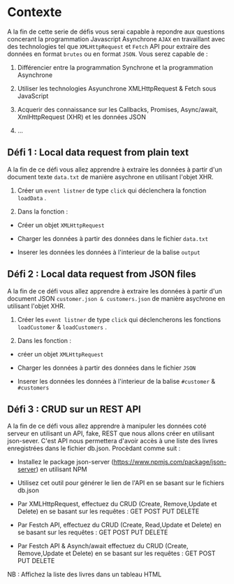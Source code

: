 # Contexte
A la fin de cette serie de défis vous serai capable à repondre aux questions concerant la programmation Javascript Asynchrone `AJAX` en travaillant avec des technologies tel que `XMLHttpRequest` et `Fetch` API pour extraire des données en format `brutes` ou en format `JSON`. Vous serez capable de :

1. Différencier entre la programmation Synchrone et la programmation Asynchrone

2. Utiliser les technologies Asyunchrone XMLHttpRequest & Fetch sous JavaScript

3. Acquerir des connaissance sur les Callbacks, Promises, Async/await, XmlHttpRequest (XHR) et les données JSON

4. ...


## Défi 1 : Local data request from plain text

A la fin de ce défi vous allez apprendre à extraire les données à partir d'un document texte `data.txt` de manière asychrone en utilisant l'objet XHR.



1. Créer un `event listner` de type `click` qui déclenchera la fonction `loadData` .

2. Dans la fonction :

- Créer un objet `XMLHttpRequest`

- Charger les données à partir des données dans le fichier `data.txt`

- Inserer les données les données à l'interieur de la balise `output`

## Défi 2 : Local data request from JSON files

A la fin de ce défi vous allez apprendre à extraire les données à partir d'un document JSON `customer.json & customers.json` de manière asychrone en utilisant l'objet XHR.



1. Créer les `event listner` de type `click` qui déclencherons les fonctions `loadCustomer` & `loadCustomers` .

2. Dans les fonction :

- créer un objet `XMLHttpRequest`

- Charger les données à partir des données dans le fichier `JSON`

- Inserer les données les données à l'interieur de la balise `#customer` & `#customers`

## Défi 3 : CRUD sur un REST API

A la fin de ce défi vous allez apprendre à manipuler les données coté serveur en utilisant un API, fake, REST que nous allons créer en utilisant json-sever. C'est API nous permettera d'avoir accès à une liste des livres enregistrées dans le fichier db.json. Procèdant comme suit :


- Installez le package json-server (https://www.npmjs.com/package/json-server) en utilisant NPM

- Utilisez cet outil pour générer le lien de l'API en se basant sur le fichiers db.json

- Par XMLHttpRequest, effectuez du CRUD (Create, Remove,Update et Delete) en se basant sur les requêtes : GET POST PUT DELETE

- Par Festch API, effectuez du CRUD (Create, Read,Update et Delete) en se basant sur les requêtes : GET POST PUT DELETE

- Par Festch API & Asynch/await effectuez du CRUD (Create, Remove,Update et Delete) en se basant sur les requêtes : GET POST PUT DELETE

NB : Affichez la liste des livres dans un tableau HTML
